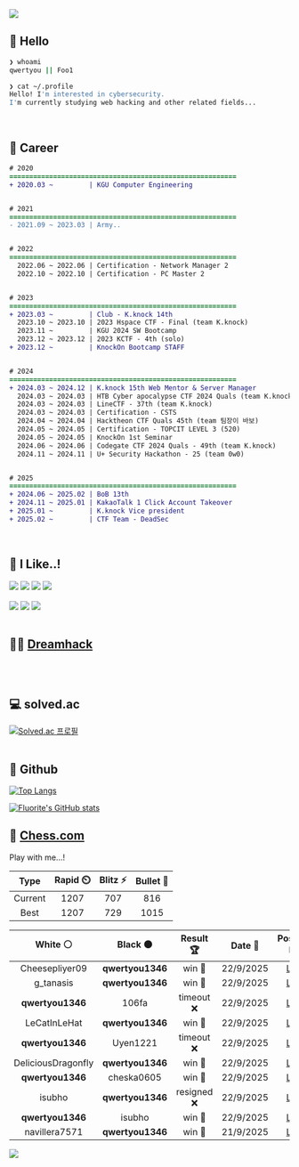 <div align=left>
  <img src="https://capsule-render.vercel.app/api?type=waving&height=300&color=00f0e0&text=•⩊•" />
<br>

## 👋 Hello
```zsh
❯ whoami
qwertyou || Foo1

❯ cat ~/.profile
Hello! I'm interested in cybersecurity.
I'm currently studying web hacking and other related fields...
```
<br>
  
## 🌱 Career
```diff
# 2020
=========================================================
+ 2020.03 ~         | KGU Computer Engineering


# 2021
=========================================================
- 2021.09 ~ 2023.03 | Army..


# 2022
=========================================================
  2022.06 ~ 2022.06 | Certification - Network Manager 2
  2022.10 ~ 2022.10 | Certification - PC Master 2


# 2023
=========================================================
+ 2023.03 ~         | Club - K.knock 14th
  2023.10 ~ 2023.10 | 2023 Hspace CTF - Final (team K.knock)
  2023.11 ~         | KGU 2024 SW Bootcamp
  2023.12 ~ 2023.12 | 2023 KCTF - 4th (solo)
+ 2023.12 ~         | KnockOn Bootcamp STAFF


# 2024
=========================================================
+ 2024.03 ~ 2024.12 | K.knock 15th Web Mentor & Server Manager
  2024.03 ~ 2024.03 | HTB Cyber apocalypse CTF 2024 Quals (team K.knock)
  2024.03 ~ 2024.03 | LineCTF - 37th (team K.knock)
  2024.03 ~ 2024.03 | Certification - CSTS
  2024.04 ~ 2024.04 | Hacktheon CTF Quals 45th (team 팀장이 바보)
  2024.05 ~ 2024.05 | Certification - TOPCIT LEVEL 3 (520)
  2024.05 ~ 2024.05 | KnockOn 1st Seminar
  2024.06 ~ 2024.06 | Codegate CTF 2024 Quals - 49th (team K.knock)
  2024.11 ~ 2024.11 | U+ Security Hackathon - 25 (team 0w0)


# 2025
=========================================================
+ 2024.06 ~ 2025.02 | BoB 13th
+ 2024.11 ~ 2025.01 | KakaoTalk 1 Click Account Takeover
+ 2025.01 ~         | K.knock Vice president
+ 2025.02 ~         | CTF Team - DeadSec
```
<br>

## 🔨 I Like..!
<img src="https://img.shields.io/badge/Java-ED8B00?style=for-the-badge&logo=openjdk&logoColor=white">
<img src="https://img.shields.io/badge/python-3776AB?style=for-the-badge&logo=python&logoColor=white">
<img src="https://img.shields.io/badge/PHP-777BB4?style=for-the-badge&logo=php&logoColor=white">
<img src="https://img.shields.io/badge/Node.js-43853D?style=for-the-badge&logo=node.js&logoColor=white">
<br><br>
<img src="https://img.shields.io/badge/linux-FCC624?style=for-the-badge&logo=linux&logoColor=black"> 
<img src="https://img.shields.io/badge/docker-%230db7ed.svg?style=for-the-badge&logo=docker&logoColor=white">
<img src="https://img.shields.io/badge/GIT-E44C30?style=for-the-badge&logo=git&logoColor=white">
<br><br>

## 👨‍💻 [Dreamhack](https://dreamhack.io/users/40186)
<br><br>


## 💻 solved.ac
[![Solved.ac
프로필](http://mazassumnida.wtf/api/v2/generate_badge?boj=qwertyou)](https://solved.ac/qwertyou)
<br><br>

## 🚀 Github
[![Top Langs](https://github-readme-stats.vercel.app/api/top-langs/?username=qw3rtyou&layout=compact)](https://github.com/qw3rtyou/github-readme-stats)

[![Fluorite's GitHub stats](https://github-readme-stats.vercel.app/api?username=qw3rtyou)](https://github.com/anuraghazra/github-readme-stats)

## 🏁 [Chess.com](https://www.chess.com/)
Play with me...!
<!--START_SECTION:chessStats-->
<!-- Automatically generated with https://github.com/Balastrong/chess-stats-action -->

| Type | Rapid ⏲️ | Blitz ⚡ | Bullet 🔫 |
|:---:|:---:|:---:|:---:|
| Current | 1207 | 707 | 816 |
| Best | 1207 | 729 | 1015 |

| White ⚪ | Black ⚫ | Result 🏆 | Date 📅 | Position 🗺️ | Type 🕕 |
|:---:|:---:|:---:|:---:|:---:|:---:|
| Cheesepliyer09 | **qwertyou1346** | win 🥇 | 22/9/2025 | <a href="http://www.ee.unb.ca/cgi-bin/tervo/fen.pl?select=1k1r1bnr/1pp1p1pp/8/1P6/3p3P/3n1b1B/PBNP1P2/R3K3 w Q - 3 22">Link</a> | Blitz |
| g_tanasis | **qwertyou1346** | win 🥇 | 22/9/2025 | <a href="http://www.ee.unb.ca/cgi-bin/tervo/fen.pl?select=8/1k6/2R5/pp1N3K/3P4/3r4/8/8 w - - 3 53">Link</a> | Blitz |
| **qwertyou1346** | 106fa | timeout ❌ | 22/9/2025 | <a href="http://www.ee.unb.ca/cgi-bin/tervo/fen.pl?select=8/7p/2p1p2k/3p4/8/p7/1q6/6K1 w - - 2 62">Link</a> | Bullet |
| LeCatInLeHat | **qwertyou1346** | win 🥇 | 22/9/2025 | <a href="http://www.ee.unb.ca/cgi-bin/tervo/fen.pl?select=r2qkb1r/ppp2ppp/2n1pn2/8/6b1/3B1N2/PPP2PPP/RNBQ1K1R w kq - 0 8">Link</a> | Bullet |
| **qwertyou1346** | Uyen1221 | timeout ❌ | 22/9/2025 | <a href="http://www.ee.unb.ca/cgi-bin/tervo/fen.pl?select=2bqk1nr/7p/2n1p1pb/p1p3p1/1p2P3/1P4PQ/PBPrNPBP/R4RK1 w k - 2 17">Link</a> | Bullet |
| DeliciousDragonfly | **qwertyou1346** | win 🥇 | 22/9/2025 | <a href="http://www.ee.unb.ca/cgi-bin/tervo/fen.pl?select=rk5r/ppq4p/8/1Nb5/5Q2/8/PPP2PPP/3R1RK1 w - - 12 25">Link</a> | Bullet |
| **qwertyou1346** | cheska0605 | win 🥇 | 22/9/2025 | <a href="http://www.ee.unb.ca/cgi-bin/tervo/fen.pl?select=2r1k2r/pp2nppp/2n1p3/3pP3/3q4/1PN2NP1/PKb1Q2P/2R2B1R b k - 3 18">Link</a> | Bullet |
| isubho | **qwertyou1346** | resigned ❌ | 22/9/2025 | <a href="http://www.ee.unb.ca/cgi-bin/tervo/fen.pl?select=3r1b1r/pp2p3/6kp/4Q3/6b1/5P2/PPP3P1/RNB1K2R b KQ - 0 14">Link</a> | Blitz |
| **qwertyou1346** | isubho | win 🥇 | 22/9/2025 | <a href="http://www.ee.unb.ca/cgi-bin/tervo/fen.pl?select=8/5p1p/8/1Bp5/k1P5/3R2Pr/3B4/1K6 b - - 9 38">Link</a> | Blitz |
| navillera7571 | **qwertyou1346** | win 🥇 | 21/9/2025 | <a href="http://www.ee.unb.ca/cgi-bin/tervo/fen.pl?select=4B2k/p1p4p/6p1/2Pb1pB1/7K/2P3P1/7q/8 w - - 0 33">Link</a> | Bullet |

<!--END_SECTION:chessStats-->


<img src="https://capsule-render.vercel.app/api?type=waving&color=00f0e0&height=150&section=footer" />
</div>


